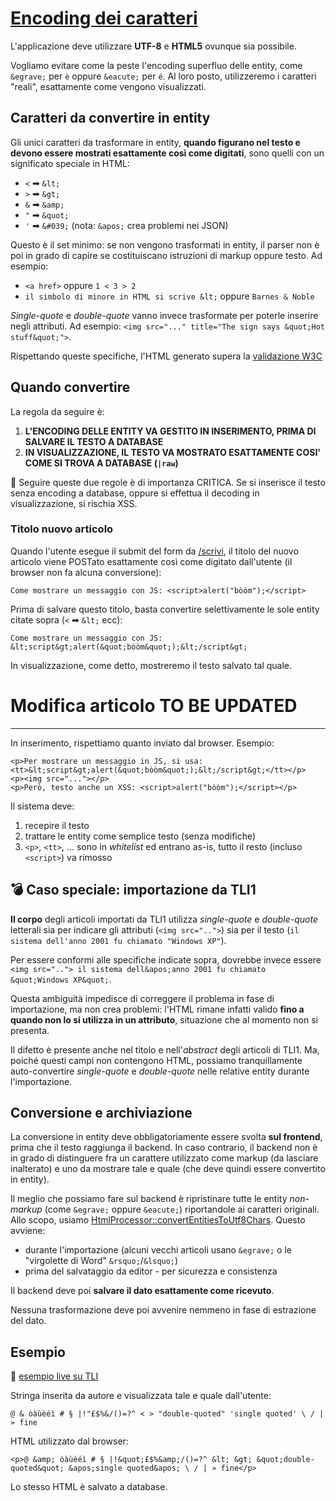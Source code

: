 # [Encoding dei caratteri](https://github.com/TurboLabIt/TurboLab.it/blob/main/docs/encoding.md)

L'applicazione deve utilizzare **UTF-8** e **HTML5** ovunque sia possibile.

Vogliamo evitare come la peste l'encoding superfluo delle entity, come `&egrave;` per `è` oppure `&eacute;` per `é`. Al loro posto, utilizzeremo i caratteri "reali", esattamente come vengono visualizzati.


## Caratteri da convertire in entity

Gli unici caratteri da trasformare in entity, **quando figurano nel testo e devono essere mostrati esattamente così come digitati**, sono quelli con un significato speciale in HTML:

- `<` ➡ `&lt;`
- `>` ➡ `&gt;`
- `&` ➡ `&amp;`
- `"` ➡ `&quot;`
- `'` ➡ `&#039;` (nota: `&apos;` crea problemi nei JSON)

Questo è il set minimo: se non vengono trasformati in entity, il parser non è poi in grado di capire se costituiscano istruzioni di markup oppure testo. Ad esempio:

- `<a href>` oppure `1 < 3 > 2`
- `il simbolo di minore in HTML si scrive &lt;` oppure `Barnes & Noble`

*Single-quote* e *double-quote* vanno invece trasformate per poterle inserire negli attributi. Ad esempio: `<img src="..." title="The sign says &quot;Hot stuff&quot;">`.

Rispettando queste specifiche, l'HTML generato supera la [validazione W3C](https://validator.w3.org)


## Quando convertire

La regola da seguire è:

1. **L'ENCODING DELLE ENTITY VA GESTITO IN INSERIMENTO, PRIMA DI SALVARE IL TESTO A DATABASE**
2. **IN VISUALIZZAZIONE, IL TESTO VA MOSTRATO ESATTAMENTE COSI' COME SI TROVA A DATABASE (`|raw`)**

🥷 Seguire queste due regole è di importanza CRITICA. Se si inserisce il testo senza encoding a database, oppure si effettua il decoding in visualizzazione, si rischia XSS.


### Titolo nuovo articolo

Quando l'utente esegue il submit del form da [/scrivi](https://turbolab.it/scrivi), il titolo del nuovo articolo viene POSTato esattamente così come digitato dall'utente (il browser non fa alcuna conversione):

````
Come mostrare un messaggio con JS: <script>alert("bòòm");</script>
````

Prima di salvare questo titolo, basta convertire selettivamente le sole entity citate sopra (`<` ➡ `&lt;` ecc):

````
Come mostrare un messaggio con JS: &lt;script&gt;alert(&quot;bòòm&quot;);&lt;/script&gt;
````

In visualizzazione, come detto, mostreremo il testo salvato tal quale.


# Modifica articolo TO BE UPDATED


------



In inserimento, rispettiamo quanto inviato dal browser. Esempio:

````
<p>Per mostrare un messaggio in JS, si usa: <tt>&lt;script&gt;alert(&quot;bòòm&quot;);&lt;/script&gt;</tt></p>
<p><img src="..."></p>
<p>Però, testo anche un XSS: <script>alert("bòòm");</script></p>
````

Il sistema deve:

1. recepire il testo
2. trattare le entity come semplice testo (senza modifiche)
3. `<p>`, `<tt>`, ... sono in *whitelist* ed entrano as-is, tutto il resto (incluso `<script>`) va rimosso




## 💣 Caso speciale: importazione da TLI1

**Il corpo** degli articoli importati da TLI1 utilizza *single-quote* e *double-quote* letterali sia per indicare gli attributi (`<img src="..">`) sia per il testo (`il sistema dell'anno 2001 fu chiamato "Windows XP"`).

Per essere conformi alle specifiche indicate sopra, dovrebbe invece essere `<img src=".."> il sistema dell&apos;anno 2001 fu chiamato &quot;Windows XP&quot;`.

Questa ambiguità impedisce di correggere il problema in fase di importazione, ma non crea problemi: l'HTML rimane infatti valido **fino a quando non lo si utilizza in un attributo**, situazione che al momento non si presenta.

Il difetto è presente anche nel titolo e nell'*abstract* degli articoli di TLI1. Ma, poiché questi campi non contengono HTML, possiamo tranquillamente auto-convertire *single-quote* e *double-quote* nelle relative entity durante l'importazione.


## Conversione e archiviazione

La conversione in entity deve obbligatoriamente essere svolta **sul frontend**, prima che il testo raggiunga il backend. In caso contrario, il backend non è in grado di distinguere fra un carattere utilizzato come markup (da lasciare inalterato) e uno da mostrare tale e quale (che deve quindi essere convertito in entity).

Il meglio che possiamo fare sul backend è ripristinare tutte le entity *non-markup* (come `&egrave;` oppure `&eacute;`) riportandole ai caratteri originali. Allo scopo, usiamo [HtmlProcessor::convertEntitiesToUtf8Chars](https://github.com/TurboLabIt/TurboLab.it/blob/main/src/Service/Cms/HtmlProcessor.php). Questo avviene:

- durante l'importazione (alcuni vecchi articoli usano `&egrave;` o le "virgolette di Word" `&rsquo;`/`&lsquo;`)
- prima del salvataggio da editor - per sicurezza e consistenza

Il backend deve poi **salvare il dato esattamente come ricevuto**.

Nessuna trasformazione deve poi avvenire nemmeno in fase di estrazione del dato.


## Esempio

🔗 [esempio live su TLI](https://turbolab.it/1939)

Stringa inserita da autore e visualizzata tale e quale dall'utente:

`@ & òàùèéì # § |!"£$%&/()=?^ < > "double-quoted" 'single quoted' \ / | » fine`

HTML utilizzato dal browser:

`<p>@ &amp; òàùèéì # § |!&quot;£$%&amp;/()=?^ &lt; &gt; &quot;double-quoted&quot; &apos;single quoted&apos; \ / | » fine</p>`

Lo stesso HTML è salvato a database.
